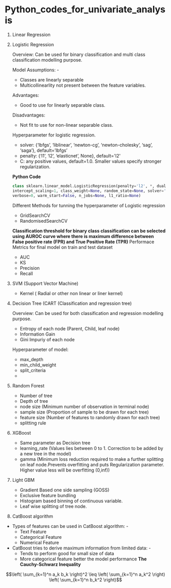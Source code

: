 ﻿# Python_codes_for_univariate_analysis
 
1. Linear Regression
2. Logistic Regression

   Overview:
   Can be used for binary classification and multi class classification modelling purpose.

   Model Assumptions: -
   - Classes are linearly separable
   - Multicollinearlity not present between the feature variables.
   
   Advantages:
   - Good to use for linearly separable class.

   Disadvantages:
   - Not fit to use for non-linear separable class.
   
   Hyperparameter for logistic regression.
   - solver: {‘lbfgs’, ‘liblinear’, ‘newton-cg’, ‘newton-cholesky’, ‘sag’, ‘saga’}, default=’lbfgs’
   - penalty: {‘l1’, ‘l2’, ‘elasticnet’, None}, default='l2'
   - C: any positive values, default=1.0. Smaller values specify stronger regularization.

   **Python Code**
   ```python
   class sklearn.linear_model.LogisticRegression(penalty='l2', *, dual=False, tol=0.0001, C=1.0, fit_intercept=True,
   intercept_scaling=1, class_weight=None, random_state=None, solver='lbfgs', max_iter=100, multi_class='deprecated',
   verbose=0, warm_start=False, n_jobs=None, l1_ratio=None)
   ```
   Different Methods for tunning the hyperparameter of Logistic regression
   - GridSearchCV
   - RandomisedSearchCV
   
   **Classification threshold for binary class classification can be selected using AUROC curve where there is maximum difference between False positive rate (FPR) and True Positive Rate (TPR)**
   Performace Metrics for final model on train and test dataset
   - AUC
   - KS
   - Precision
   - Recall
     
4. SVM (Support Vector Machine)
   - Kernel ( Radial or other non linear or liner kernel)
     
5. Decision Tree (CART (Classification and regression tree)

   Overview:
   Can be used for both classification and regression modelling purpose.
   
   - Entropy of each node (Parent, Child, leaf node)
   - Information Gain 
   - Gini Impuriy of each node

   Hyperparameter of model:
   - max_depth
   - min_child_weight
   - split_criteria
   - 
7. Random Forest
   - Number of tree
   - Depth of tree
   - node size (Minimum number of observation in terminal node)
   - sample size (Proportion of sample to be drawn for each tree)
   - feature size (Number of features to randomly drawn for each tree)
   - splitting rule
8. XGBoost
   - Same parameter as Decision tree
   - learning_rate (Values lies between 0 to 1. Correction to be added by a new tree in the model)
   - gamma (Minimum loss reduction required to make a further splitting on leaf node.Prevents overfitting and puts Regularization parameter. Higher value less will be overfitting (0,inf))
9. Light GBM
   - Gradient Based one side sampling (GOSS)
   - Exclusive feature bundling
   - Histogram based binning of continuous variable.
   - Leaf wise splitting of tree node.
10. CatBoost algorithm
   - Types of features can be used in CatBoost algorithm: -
      - Text Feature
      - Categorical Feature
      - Numerical Feature
   - CatBoost tries to derive maximum information from limited data: -
      - Tends to perform good for small size of data
      - More categorical feature better the model performance
**The Cauchy-Schwarz Inequality**

```math
\left( \sum_{k=1}^n a_k b_k \right)^2 \leq \left( \sum_{k=1}^n a_k^2 \right) \left( \sum_{k=1}^n b_k^2 \right)
```
